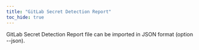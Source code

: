 ```yaml
---
title: "GitLab Secret Detection Report"
toc_hide: true
---
```

GitLab Secret Detection Report file can be imported in JSON format (option --json).